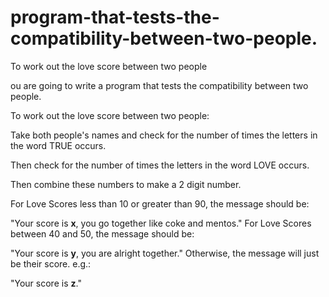 # program-that-tests-the-compatibility-between-two-people.
To work out the love score between two people

ou are going to write a program that tests the compatibility between two people.

To work out the love score between two people:

Take both people's names and check for the number of times the letters in the word TRUE occurs. 

Then check for the number of times the letters in the word LOVE occurs. 

Then combine these numbers to make a 2 digit number.

For Love Scores less than 10 or greater than 90, the message should be:

"Your score is **x**, you go together like coke and mentos."
For Love Scores between 40 and 50, the message should be:

"Your score is **y**, you are alright together."
Otherwise, the message will just be their score. e.g.:

"Your score is **z**."
